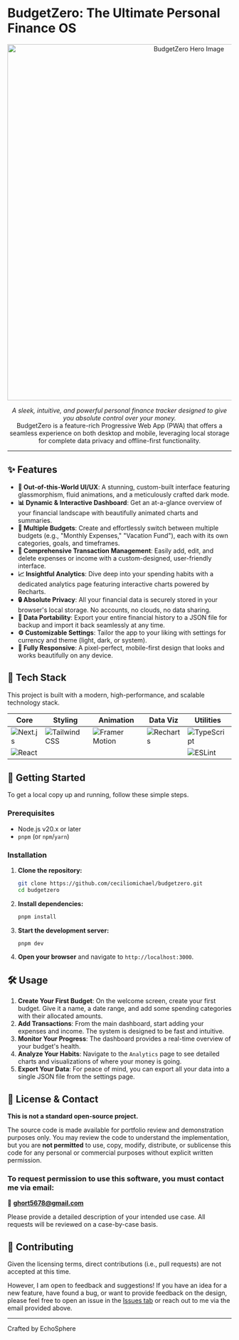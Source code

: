 # BudgetZero: The Ultimate Personal Finance OS

<p align="center">
  <img src="https://cecilio-portfolio.vercel.app/_next/image?url=https%3A%2F%2Fjojtfgzruiewlwpcalbh.supabase.co%2Fstorage%2Fv1%2Fobject%2Fpublic%2Fportfolio-images%2F99381283-02cb-4102-af47-3e046df211ce.jpeg&w=3840&q=75" alt="BudgetZero Hero Image" width="800"/>
</p>

<p align="center">
  <em>A sleek, intuitive, and powerful personal finance tracker designed to give you absolute control over your money.</em>
  <br />
  BudgetZero is a feature-rich Progressive Web App (PWA) that offers a seamless experience on both desktop and mobile, leveraging local storage for complete data privacy and offline-first functionality.
</p>

---

## ✨ Features

-   **🌌 Out-of-this-World UI/UX**: A stunning, custom-built interface featuring glassmorphism, fluid animations, and a meticulously crafted dark mode.
-   **📊 Dynamic & Interactive Dashboard**: Get an at-a-glance overview of your financial landscape with beautifully animated charts and summaries.
-   **🚀 Multiple Budgets**: Create and effortlessly switch between multiple budgets (e.g., "Monthly Expenses," "Vacation Fund"), each with its own categories, goals, and timeframes.
-   **💸 Comprehensive Transaction Management**: Easily add, edit, and delete expenses or income with a custom-designed, user-friendly interface.
-   **📈 Insightful Analytics**: Dive deep into your spending habits with a dedicated analytics page featuring interactive charts powered by Recharts.
-   **🔒 Absolute Privacy**: All your financial data is securely stored in your browser's local storage. No accounts, no clouds, no data sharing.
-   **🔄 Data Portability**: Export your entire financial history to a JSON file for backup and import it back seamlessly at any time.
-   **⚙️ Customizable Settings**: Tailor the app to your liking with settings for currency and theme (light, dark, or system).
-   **📱 Fully Responsive**: A pixel-perfect, mobile-first design that looks and works beautifully on any device.

## 🤖 Tech Stack

This project is built with a modern, high-performance, and scalable technology stack.

| **Core**             | **Styling**          | **Animation**       | **Data Viz** | **Utilities**     |
| -------------------- | -------------------- | ------------------- | ------------ | ----------------- |
| ![Next.js](https://img.shields.io/badge/Next.js-000000?style=for-the-badge&logo=next.js&logoColor=white) | ![Tailwind CSS](https://img.shields.io/badge/Tailwind_CSS-38B2AC?style=for-the-badge&logo=tailwind-css&logoColor=white) | ![Framer Motion](https://img.shields.io/badge/Framer_Motion-0055FF?style=for-the-badge&logo=framer&logoColor=white) | ![Recharts](https://img.shields.io/badge/Recharts-FF4B4B?style=for-the-badge) | ![TypeScript](https://img.shields.io/badge/TypeScript-3178C6?style=for-the-badge&logo=typescript&logoColor=white) |
| ![React](https://img.shields.io/badge/React-61DAFB?style=for-the-badge&logo=react&logoColor=black)      |                      |                     |              | ![ESLint](https://img.shields.io/badge/ESLint-4B32C3?style=for-the-badge&logo=eslint&logoColor=white) |


## 🚀 Getting Started

To get a local copy up and running, follow these simple steps.

### Prerequisites

-   Node.js v20.x or later
-   `pnpm` (or `npm`/`yarn`)

### Installation

1.  **Clone the repository:**
    ```sh
    git clone https://github.com/ceciliomichael/budgetzero.git
    cd budgetzero
    ```

2.  **Install dependencies:**
    ```sh
    pnpm install
    ```

3.  **Start the development server:**
    ```sh
    pnpm dev
    ```

4.  **Open your browser** and navigate to `http://localhost:3000`.

## 🛠️ Usage

1.  **Create Your First Budget**: On the welcome screen, create your first budget. Give it a name, a date range, and add some spending categories with their allocated amounts.
2.  **Add Transactions**: From the main dashboard, start adding your expenses and income. The system is designed to be fast and intuitive.
3.  **Monitor Your Progress**: The dashboard provides a real-time overview of your budget's health.
4.  **Analyze Your Habits**: Navigate to the `Analytics` page to see detailed charts and visualizations of where your money is going.
5.  **Export Your Data**: For peace of mind, you can export all your data into a single JSON file from the settings page.

## 📄 License & Contact

**This is not a standard open-source project.**

The source code is made available for portfolio review and demonstration purposes only. You may review the code to understand the implementation, but you are **not permitted** to use, copy, modify, distribute, or sublicense this code for any personal or commercial purposes without explicit written permission.

### **To request permission to use this software, you must contact me via email:**

📧 **[ghort5678@gmail.com](mailto:ghort5678@gmail.com)**

Please provide a detailed description of your intended use case. All requests will be reviewed on a case-by-case basis.

## 🤝 Contributing

Given the licensing terms, direct contributions (i.e., pull requests) are not accepted at this time.

However, I am open to feedback and suggestions! If you have an idea for a new feature, have found a bug, or want to provide feedback on the design, please feel free to open an issue in the [Issues tab](https://github.com/ceciliomichael/budgetzero/issues) or reach out to me via the email provided above.

---

Crafted by EchoSphere
